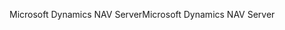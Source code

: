 <span data-ttu-id="75abc-101">Microsoft Dynamics NAV Server</span><span class="sxs-lookup"><span data-stu-id="75abc-101">Microsoft Dynamics NAV Server</span></span>